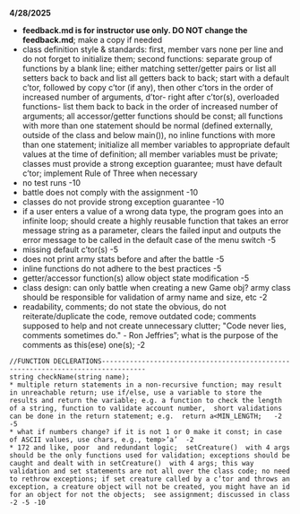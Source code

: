**4/28/2025**
*  **feedback.md is for instructor use only. DO NOT change the feedback.md**; make a copy if needed
* class definition style & standards:  first, member vars  none per line and do not forget to initialize them;  second functions: separate group of functions  by a blank line; either matching setter/getter pairs or list all setters back to back and list all getters back to back; start with a default c’tor, followed by  copy c’tor (if any), then other c’tors in the order of increased number of arguments, d’tor- right after c’tor(s), overloaded functions- list them back to back in the order of increased number of arguments;  all accessor/getter functions should be const; all functions with more than one statement should be normal (defined externally, outside of the class and below main()), no inline functions with more than one statement; initialize all member variables to appropriate default values at the time of definition; all member variables must be private; classes must provide a strong exception guarantee; must have default c’tor; implement Rule of Three when necessary
* no test runs -10
* battle  does not comply with the assignment -10
* classes do not provide strong exception guarantee -10
* if a user enters a value of a wrong data type, the program goes into an infinite loop; should create a highly reusable function that takes an error message string as a parameter, clears the failed input and outputs the error message to be called in the default case of the menu switch -5
* missing default c’tor(s) -5
* does not print army stats  before and after the battle -5
* inline functions do not adhere to the best practices -5 
* getter/accessor function(s) allow object state modification -5
* class design: can only battle when creating a new Game obj? army class should be responsible for validation of army name and size, etc -2
* readability, comments; do not state the obvious, do not reiterate/duplicate the code, remove outdated code; comments supposed to help and not create unnecessary clutter; "Code never lies, comments sometimes do." - Ron Jeffries”; what is the purpose of the comments as this(ese) one(s); -2
```text
//FUNCTION DECLERATIONS---------------------------------------------------------------------------------
string checkName(string name);
* multiple return statements in a non-recursive function; may result in unreachable return; use if/else, use a variable to store the results and return the variable; e.g. a function to check the length of a string, function to validate account number,  short validations can be done in the return statement; e.g.  return a<MIN_LENGTH;   -2 -5
* what if numbers change? if it is not 1 or 0 make it const; in case of ASCII values, use chars, e.g., temp>’a’  -2
* 172 and like, poor  and redundant logic;  setCreature()  with 4 args should be the only functions used for validation; exceptions should be caught and dealt with in setCreature()  with 4 args; this way validation and set statements are not all over the class code; no need to rethrow exceptions; if set creature called by a c’tor and throws an exception, a creature object will not be created, you might have an id for an object for not the objects;  see assignment; discussed in class -2 -5 -10

